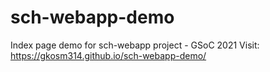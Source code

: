 # sch-webapp-demo
Index page demo for sch-webapp project - GSoC 2021
Visit: https://gkosm314.github.io/sch-webapp-demo/
